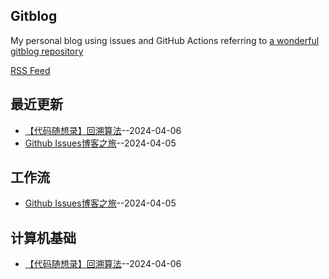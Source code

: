 
## Gitblog
My personal blog using issues and GitHub Actions referring to [a wonderful gitblog repository](https://github.com/yihong0618/gitblog)

[RSS Feed](https://raw.githubusercontent.com/dingyue772/gitBlog/main/feed.xml)

## 最近更新
- [【代码随想录】回溯算法](https://github.com/dingyue772/gitBlog/issues/2)--2024-04-06
- [Github Issues博客之旅](https://github.com/dingyue772/gitBlog/issues/1)--2024-04-05
## 工作流
- [Github Issues博客之旅](https://github.com/dingyue772/gitBlog/issues/1)--2024-04-05
## 计算机基础
- [【代码随想录】回溯算法](https://github.com/dingyue772/gitBlog/issues/2)--2024-04-06
